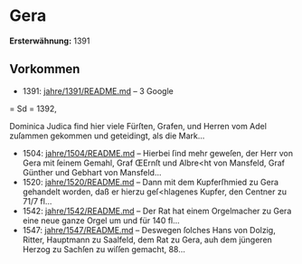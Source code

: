 # Gera

**Ersterwähnung:** 1391

## Vorkommen
- 1391: [jahre/1391/README.md](../jahre/1391/README.md) – 3
Google


= Sd =
1392,

Dominica Judica find hier viele Fürſten, Grafen,
und Herren vom Adel zuſammen gekommen und geteidingt,
als die Mark...
- 1504: [jahre/1504/README.md](../jahre/1504/README.md) – Hierbei ſind mehr
geweſen, der Herr von Gera mit ſeinem Gemahl, Graf
ŒErnſt und Albre<ht von Mansfeld, Graf Günther und
Gebhart von Mansfeld...
- 1520: [jahre/1520/README.md](../jahre/1520/README.md) – Dann mit dem Kupferſhmied zu
Gera gehandelt worden, daß er hierzu geſ<hlagenes Kupfer,
den Centner zu 71/7 fl...
- 1542: [jahre/1542/README.md](../jahre/1542/README.md) – Der Rat hat einem Orgelmacher zu Gera eine neue
ganze Orgel um und für 140 fl...
- 1547: [jahre/1547/README.md](../jahre/1547/README.md) – Deswegen ſolches Hans von Dolzig, Ritter, Hauptmann
zu Saalfeld, dem Rat zu Gera, auh dem jüngeren Herzog
zu Sachſen zu wiſſen gemacht, 88...
